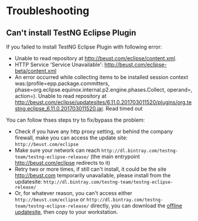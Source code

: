 Troubleshooting
====

## Can't install TestNG Eclipse Plugin

If you failed to install TestNG Eclipse Plugin with following error:
* Unable to read repository at http://beust.com/eclipse/content.xml.
* HTTP Service 'Service Unavailable': http://beust.com/eclipse-beta/content.xml
* An error occurred while collecting items to be installed session context was:(profile=epp.package.committers, phase=org.eclipse.equinox.internal.p2.engine.phases.Collect, operand=, action=). Unable to read repository at http://beust.com/eclipse/updatesites/6.11.0.201703011520/plugins/org.testng.eclipse_6.11.0.201703011520.jar. Read timed out

You can follow thses steps try to fix/bypass the problem:
* Check if you have any http proxy setting, or behind the company firewall, make you can access the update site: `http://beust.com/eclipse`
* Make sure your network can reach `http://dl.bintray.com/testng-team/testng-eclipse-release/` (the main entrypoint http://beust.com/eclipse redirects to it)
* Retry two or more times, if still can't install, it could be the site http://beust.com temporarily unavailable, please install from the updatesite: `http://dl.bintray.com/testng-team/testng-eclipse-release/`
* Or, for whatever reason, you can't access either `http://beust.com/eclipse` or `http://dl.bintray.com/testng-team/testng-eclipse-release/` directly, you can download the [offline updatesite](https://github.com/cbeust/testng-eclipse#update-sites), then copy to your workstation.
